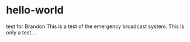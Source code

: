 # hello-world
test for Brandon
This is a test of the emergency broadcast system. This is only a test....
